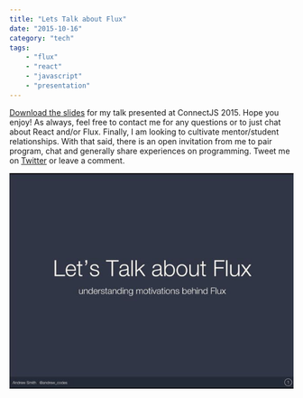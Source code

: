 ```yaml
---
title: "Lets Talk about Flux"
date: "2015-10-16"
category: "tech"
tags:
    - "flux"
    - "react"
    - "javascript"
    - "presentation"
---
```


[Download the slides](http://jas.link/lets-talk-flux) for my talk presented at ConnectJS 2015. Hope you enjoy! As always, feel free to contact me for any questions or to just chat about React and/or Flux. Finally, I am looking to cultivate mentor/student relationships. With that said, there is an open invitation from me to pair program, chat and generally share experiences on programming. Tweet me on [Twitter](https://twitter.com/andrew_codes) or leave a comment.

![Presentation cover slide](./presentation-cover-slide.jpg)
